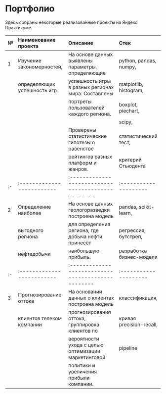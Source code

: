 # Портфолио
Здесь собраны некоторые реализованные проекты на Яндекс Практикуме

| №  | Наименование проекта       | Описание                                           | Стек                  |
| :- | :------------------------- | :------------------------------------------------- | :-------------------- |
| 1  | Изучение закономерностей,  | На основе данных выявлены параметры, определяющие  | python, pandas, numpy,| 
|    | определяющих успешность игр| успешность игры в разных регионах мира. Составлены | matplotlib, histogram,|   
|    |                            | портреты пользователей каждого региона.            | boxplot, piechart,    |
|    |                            |                                                    | scipy,                |
|    |                            | Проверены статистические гипотезы о равенстве      | статистический тест,  |
|    |                            | рейтингов разных платформ и жанров.                | критерий Стьюдента    |
| :- | :------------------------- | :------------------------------------------------- | :-------------------- |
| 2  | Определение наиболее       | На основе данных геологоразведки построена модель  | pandas, scikit-learn, |  
|    | выгодного региона          | для определения региона, где добыча нефти принесёт| регрессия, бутстреп, |
|    | нефтедобычи                | наибольшую прибыль.                                | разработка бизнес-модели|
| :- | :------------------------- | :------------------------------------------------- | :-------------------- |
| 3  | Прогнозирование оттока     | На основании данных о клиентах построена модель    | классификация, | 
|    | клиентов телеком компании  | прогнозирования оттока, группировка клиентов по    | кривая precision-recall, |
|    |                            | вероятности ухода с целью оптимизации маркетинговой| pipeline
|    |                            | политики и увеличения прибыли компании.            |

